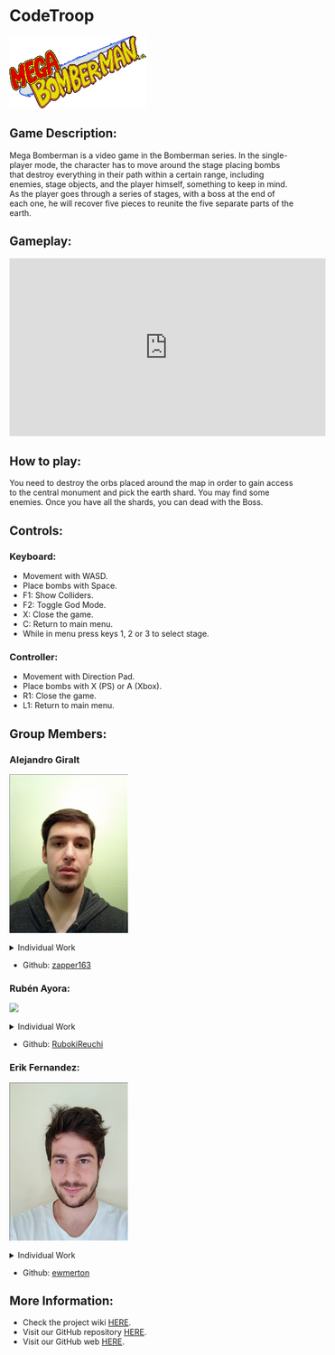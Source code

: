 # CodeTroop

![](https://github.com/ewmerton/CodeTroop/blob/main/Project_7_Solution/Game/Assets/Mega_bomberman_logo.png?raw=true)

## Game Description:

Mega Bomberman is a video game in the Bomberman series. In the single-player mode, the character has to move around the stage placing bombs that destroy everything in their path within a certain range, including enemies, stage objects, and the player himself, something to keep in mind. As the player goes through a series of stages, with a boss at the end of each one, he will recover five pieces to reunite the five separate parts of the earth.


## Gameplay:

<iframe width="560" height="315" src="https://www.youtube.com/embed/G27xBVIa7fs" title="YouTube video player" frameborder="0" allow="accelerometer; autoplay; clipboard-write; encrypted-media; gyroscope; picture-in-picture" allowfullscreen></iframe> <br>

## How to play:
You need to destroy the orbs placed around the map in order to gain access to the central monument and pick the earth shard. You may find some enemies. Once you have all the shards, you can dead with the Boss.

## Controls:
### Keyboard:
- Movement with WASD.<br>
- Place bombs with Space.<br>
- F1: Show Colliders.
- F2: Toggle God Mode.
- X: Close the game.
- C: Return to main menu.
- While in menu press keys 1, 2 or 3 to select stage.
### Controller:
- Movement with Direction Pad.<br>
- Place bombs with X (PS) or A (Xbox).<br>
- R1: Close the game.
- L1: Return to main menu.

## Group Members:

### Alejandro Giralt
![](Docs/Members/Alejandro%20(210%20x%20281).png)
<details> 
  <summary> Individual Work </summary>
  - Stages.<br>
  - Destructibles in map.<br>
  - Sprite managment.<br>
  - Intro animations.<br>
  - Video edit.<br>
</details>

  - Github: [zapper163](https://github.com/zapper163)

### Rubén Ayora: 
![](Docs/Members/Rub%C3%A9n%20(210%20x%20281).png)
<details> 
  <summary> Individual Work </summary>
  - Enemies mecanics.<br>
  - Player and his mechanics.<br>
  - Bomb and its mechanics.<br>
  - Boss and its mechanics.<br>
  - FadeOut and translacions.<br>
  - Time implementation.<br>
  - Gameplay Recording.<br>
</details>

  - Github: [RubokiReuchi](https://github.com/RubokiReuchi)

### Erik Fernandez:
![](Docs/Members/Erik%20(210%20x%20280).png)
<details> 
  <summary> Individual Work </summary>
  - HUD Sprites.<br>
  - Lifes and Score implementation.<br>
  - Website design.<br>
</details>

  - Github: [ewmerton](https://github.com/ewmerton)
  
## More Information:

- Check the project wiki [HERE](https://github.com/ewmerton/CodeTroop/wiki).
- Visit our GitHub repository [HERE](https://github.com/ewmerton/CodeTroop).
- Visit our GitHub web [HERE](https://ewmerton.github.io/CodeTroop).

